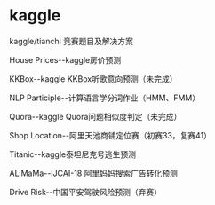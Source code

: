 # kaggle
kaggle/tianchi 竞赛题目及解决方案

House Prices--kaggle房价预测

KKBox--kaggle KKBox听歌意向预测（未完成）

NLP Participle--计算语言学分词作业（HMM、FMM）

Quora--kaggle Quora问题相似度判定（未完成）

Shop Location--阿里天池商铺定位赛（初赛33，复赛41）

Titanic--kaggle泰坦尼克号逃生预测

ALiMaMa--IJCAI-18 阿里妈妈搜索广告转化预测

Drive Risk--中国平安驾驶风险预测（弃赛）

